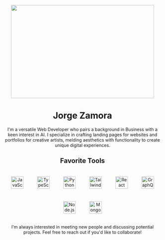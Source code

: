 <p align="center">
  <img width="460" height="300" src="https://github-readme-stats.vercel.app/api/top-langs/?username=jbxamora&langs_count=5&show_icons=true&hide_border=false&hide=css,handlebars&title_color=ff652f&icon_color=FFE400&bg_color=09131B&text_color=ffffff&border_color=0c1a25">
</p>

<h1 align="center">Jorge Zamora</h1>
<p align="center">
I'm a versatile Web Developer who pairs a background in Business with a keen interest in AI. I specialize in crafting landing pages for websites and portfolios for creative artists, melding aesthetics with functionality to create unique digital experiences.
</p>
<h2 align="center">Favorite Tools</h1>

<p align="center">
    <img alt="JavaScript" width="40px" src="https://cdn.jsdelivr.net/gh/devicons/devicon/icons/javascript/javascript-original.svg" style="padding:20px;" />
    <img alt="TypeScript" width="40px" src="https://cdn.jsdelivr.net/gh/devicons/devicon/icons/typescript/typescript-original.svg" style="padding:20px;" />
    <img alt="Python" width="40px" src="https://cdn.jsdelivr.net/gh/devicons/devicon/icons/python/python-original.svg" style="padding:20px;" />
    <img alt="TailwindCSS" width="40px" src="https://cdn.jsdelivr.net/gh/devicons/devicon/icons/tailwindcss/tailwindcss-plain.svg" style="padding:20px;" />
    <img alt="React" width="40px" src="https://cdn.jsdelivr.net/gh/devicons/devicon/icons/react/react-original.svg" style="padding:20px;" />   
    <img alt="GraphQL" width="40px" src="https://cdn.jsdelivr.net/gh/devicons/devicon/icons/graphql/graphql-plain.svg" style="padding:20px;" />
    <img alt="Node.js" width="40px" src="https://cdn.jsdelivr.net/gh/devicons/devicon/icons/nodejs/nodejs-original.svg" style="padding:20px;" />
    <img alt="MongoDB" width="40px" src="https://cdn.jsdelivr.net/gh/devicons/devicon/icons/mongodb/mongodb-original.svg" style="padding:20px;" />
</p>
<p align="center">
I'm always interested in meeting new people and discussing potential projects. Feel free to reach out if you'd like to collaborate!
</p>
